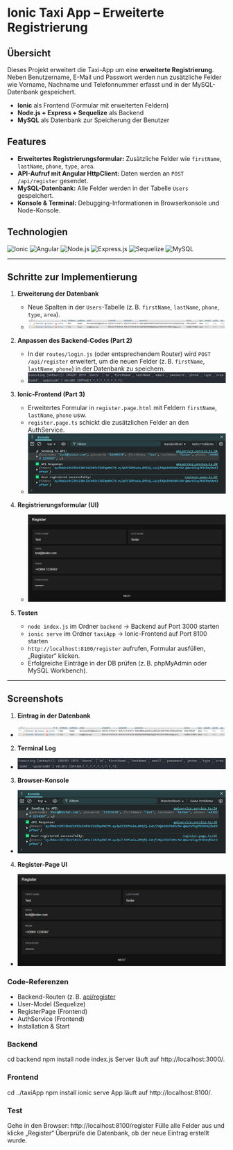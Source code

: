 # Ionic Taxi App – Erweiterte Registrierung

## Übersicht
Dieses Projekt erweitert die Taxi-App um eine **erweiterte Registrierung**. Neben Benutzername, E-Mail und Passwort werden nun zusätzliche Felder wie Vorname, Nachname und Telefonnummer erfasst und in der MySQL-Datenbank gespeichert.  

- **Ionic** als Frontend (Formular mit erweiterten Feldern)  
- **Node.js + Express + Sequelize** als Backend  
- **MySQL** als Datenbank zur Speicherung der Benutzer

## Features
- **Erweitertes Registrierungsformular:** Zusätzliche Felder wie `firstName`, `lastName`, `phone`, `type`, `area`.
- **API-Aufruf mit Angular HttpClient:** Daten werden an `POST /api/register` gesendet.
- **MySQL-Datenbank:** Alle Felder werden in der Tabelle `Users` gespeichert.
- **Konsole & Terminal:** Debugging-Informationen in Browserkonsole und Node-Konsole.

## Technologien
![Ionic](https://img.shields.io/badge/Ionic-6.x-blue?logo=ionic&logoColor=white)
![Angular](https://img.shields.io/badge/Angular-15%2B-red?logo=angular&logoColor=white)
![Node.js](https://img.shields.io/badge/Node.js-14%2B-green?logo=node.js&logoColor=white)
![Express.js](https://img.shields.io/badge/Express-4.x-lightgrey?logo=express&logoColor=white)
![Sequelize](https://img.shields.io/badge/Sequelize-6.x-blue?logo=sequelize&logoColor=white)
![MySQL](https://img.shields.io/badge/MySQL-8.0-orange?logo=mysql&logoColor=white)

---

## Schritte zur Implementierung

1. **Erweiterung der Datenbank**  
   - Neue Spalten in der `Users`-Tabelle (z. B. `firstName`, `lastName`, `phone`, `type`, `area`).   
   - ![Eintrag in der DB](tA_screenshots/Teil_3/eintrag_db3.png)

2. **Anpassen des Backend-Codes (Part 2)**  
   - In der `routes/login.js` (oder entsprechendem Router) wird `POST /api/register` erweitert, um die neuen Felder (z. B. `firstName`, `lastName`, `phone`) in der Datenbank zu speichern.  
   - ![Terminal Log](tA_screenshots/Teil_3/ideterminal4.png)

3. **Ionic-Frontend (Part 3)**  
   - Erweitertes Formular in `register.page.html` mit Feldern `firstName`, `lastName`, `phone` usw.  
   - `register.page.ts` schickt die zusätzlichen Felder an den AuthService.
   - ![Browser Konsole](tA_screenshots/Teil_3/konsole2.png)

4. **Registrierungsformular (UI)**
   - ![Register Page UI](tA_screenshots/Teil_3/register_page1.png)

5. **Testen**  
   - `node index.js` im Ordner `backend` → Backend auf Port 3000 starten  
   - `ionic serve` im Ordner `taxiApp` → Ionic-Frontend auf Port 8100 starten  
   - `http://localhost:8100/register` aufrufen, Formular ausfüllen, „Register“ klicken.  
   - Erfolgreiche Einträge in der DB prüfen (z. B. phpMyAdmin oder MySQL Workbench).

---

## Screenshots

1. **Eintrag in der Datenbank**
- ![Eintrag DB](tA_screenshots/Teil_3/eintrag_db3.png)
   
2. **Terminal Log**
- ![Terminal Log](tA_screenshots/Teil_3/ideterminal4.png)

3. **Browser-Konsole**
- ![Konsole](tA_screenshots/Teil_3/konsole2.png)

4. **Register-Page UI**
- ![Register Page](tA_screenshots/Teil_3/register_page1.png)

### Code-Referenzen
- Backend-Routen (z. B. [api/register](https://github.com/dino-2602/newIonicApp/blob/master/taxiApp/src/app/register/register-routing.module.ts)
- User-Model (Sequelize)
- RegisterPage (Frontend)
- AuthService (Frontend)
- Installation & Start

### Backend
cd backend
npm install
node index.js
Server läuft auf http://localhost:3000/.

### Frontend
cd ../taxiApp
npm install
ionic serve
App läuft auf http://localhost:8100/.

### Test
Gehe in den Browser: http://localhost:8100/register
Fülle alle Felder aus und klicke „Register“
Überprüfe die Datenbank, ob der neue Eintrag erstellt wurde.

